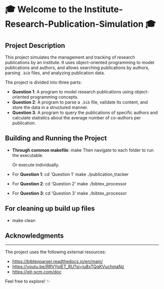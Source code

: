 # 🎓 Welcome to the **Institute-Research-Publication-Simulation** 🎓

## Project Description
This project simulates the management and tracking of research publications by an institute. It uses object-oriented programming to model publications and authors, and allows searching publications by authors, parsing `.bib` files, and analyzing publication data.

The project is divided into three parts:
- **Question 1**: A program to model research publications using object-oriented programming concepts.
- **Question 2**: A program to parse a `.bib` file, validate its content, and store the data in a structured manner.
- **Question 3**: A program to query the publications of specific authors and calculate statistics about the average number of co-authors per publication.

## Building and Running the Project

- **Through common makefile**:
    make
    Then navigate to each folder to run the executable.

  Or execute individually.

- For **Question 1**:
  cd 'Question 1'
  make
  ./publication_tracker

- For **Question 2**:
  cd 'Question 2'
  make
  ./bibtex_processor

- For **Question 3**:
  cd 'Question 3'
  make
  ./bibtex_processor

## For cleaning up build up files

- make clean

## Acknowledgments
-------------------
The project uses the following external resources:
- https://bibtexparser.readthedocs.io/en/main/
- https://youtu.be/RRVYpIET_RU?si=iu8xTQqKVuchmaNz
- https://git-scm.com/doc

  
Feel free to explore! ✨

